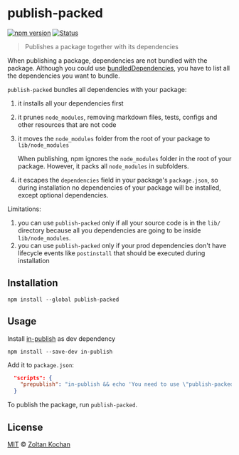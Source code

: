 # publish-packed

[![npm version](https://img.shields.io/npm/v/publish-packed.svg)](https://www.npmjs.com/package/publish-packed)
[![Status](https://travis-ci.org/zkochan/publish-packed.svg?branch=master)](https://travis-ci.org/zkochan/publish-packed "See test builds")

> Publishes a package together with its dependencies

When publishing a package, dependencies are not bundled with the package.
Although you could use [bundledDependencies](https://docs.npmjs.com/files/package.json#bundleddependencies),
you have to list all the dependencies you want to bundle.

`publish-packed` bundles all dependencies with your package:

1. it installs all your dependencies first
1. it prunes `node_modules`, removing markdown files, tests, configs and other resources that are not code
2. it moves the `node_modules` folder from the root of your package to `lib/node_modules`

   When publishing, npm ignores the `node_modules` folder in the root of your package. However,
   it packs all `node_modules` in subfolders.
3. it escapes the `dependencies` field in your package's `package.json`, so during installation
no dependencies of your package will be installed, except optional dependencies.

Limitations:

1. you can use `publish-packed` only if all your source code is in the `lib/` directory
because all you dependencies are going to be inside `lib/node_modules`.
2. you can use `publish-packed` only if your prod dependencies don't have lifecycle events like `postinstall`
that should be executed during installation

## Installation

```
npm install --global publish-packed
```

## Usage

Install [in-publish](https://www.npmjs.com/package/in-publish) as dev dependency

```
npm install --save-dev in-publish
```

Add it to `package.json`:

```json
  "scripts": {
    "prepublish": "in-publish && echo 'You need to use \"publish-packed\" to publish this package' && false || not-in-publish"
  }
```

To publish the package, run `publish-packed`.

## License

[MIT](LICENSE) © [Zoltan Kochan](https://www.kochan.io)
